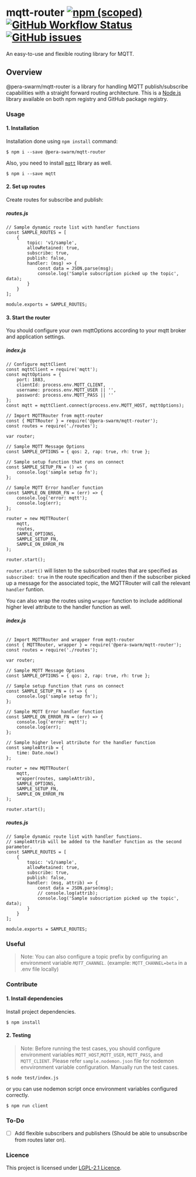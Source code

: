 # mqtt-router [![npm (scoped)](https://img.shields.io/npm/v/@pera-swarm/mqtt-router.svg)](https://github.com/Pera-Swarm/mqtt-router/) [![GitHub Workflow Status](https://img.shields.io/github/workflow/status/Pera-Swarm/mqtt-router/%F0%9F%9A%80%20Release)](https://github.com/Pera-Swarm/mqtt-router/releases) [![GitHub issues](https://img.shields.io/github/issues/Pera-Swarm/mqtt-router)](https://github.com/Pera-Swarm/mqtt-router/issues)
An easy-to-use and flexible routing library for MQTT.

## Overview
@pera-swarm/mqtt-router is a library for handling MQTT publish/subscribe capabilities with a straight forward routing architecture. This is a [Node.js](https://nodejs.org/en/) library available on both npm registry and GitHub package registry.

### Usage

#### 1. Installation 
Installation done using `npm install` command:
```
$ npm i --save @pera-swarm/mqtt-router
```

Also, you need to install [`mqtt`](https://www.npmjs.com/package/mqtt) library as well.
```
$ npm i --save mqtt
```

#### 2. Set up routes
Create routes for subscribe and publish:

##### routes.js
```
// Sample dynamic route list with handler functions
const SAMPLE_ROUTES = [
    {
        topic: 'v1/sample',
        allowRetained: true,
        subscribe: true,
        publish: false,
        handler: (msg) => {
            const data = JSON.parse(msg);
            console.log('Sample subscription picked up the topic', data);
        }
    }
];

module.exports = SAMPLE_ROUTES;
```

#### 3. Start the router
You should configure your own mqttOptions according to your mqtt broker and application settings.
##### index.js
```
// Configure mqttClient
const mqttClient = require('mqtt');
const mqttOptions = {
    port: 1883,
    clientId: process.env.MQTT_CLIENT,
    username: process.env.MQTT_USER || '',
    password: process.env.MQTT_PASS || ''
};
const mqtt = mqttClient.connect(process.env.MQTT_HOST, mqttOptions);

// Import MQTTRouter from mqtt-router
const { MQTTRouter } = require('@pera-swarm/mqtt-router');
const routes = require('./routes');

var router;

// Sample MQTT Message Options
const SAMPLE_OPTIONS = { qos: 2, rap: true, rh: true };

// Sample setup function that runs on connect
const SAMPLE_SETUP_FN = () => {
    console.log('sample setup fn');
};

// Sample MQTT Error handler function
const SAMPLE_ON_ERROR_FN = (err) => {
    console.log('error: mqtt');
    console.log(err);
};

router = new MQTTRouter(
    mqtt,
    routes,
    SAMPLE_OPTIONS,
    SAMPLE_SETUP_FN,
    SAMPLE_ON_ERROR_FN
);

router.start();
```

`router.start()` will listen to the subscribed routes that are specified as `subscribed: true` in the route specification and then if the subscriber picked up a message for the associated topic, the MQTTRouter will call the relevant `handler` funtion.

You can also wrap the routes using `wrapper` function to include additional higher level attribute to the handler function as well.

##### index.js
```

// Import MQTTRouter and wrapper from mqtt-router
const { MQTTRouter, wrapper } = require('@pera-swarm/mqtt-router');
const routes = require('./routes');

var router;

// Sample MQTT Message Options
const SAMPLE_OPTIONS = { qos: 2, rap: true, rh: true };

// Sample setup function that runs on connect
const SAMPLE_SETUP_FN = () => {
    console.log('sample setup fn');
};

// Sample MQTT Error handler function
const SAMPLE_ON_ERROR_FN = (err) => {
    console.log('error: mqtt');
    console.log(err);
};

// Sample higher level attribute for the handler function
const sampleAttrib = {
    time: Date.now()
};

router = new MQTTRouter(
    mqtt,
    wrapper(routes, sampleAttrib),
    SAMPLE_OPTIONS,
    SAMPLE_SETUP_FN,
    SAMPLE_ON_ERROR_FN
);

router.start();
```

##### routes.js
```
// Sample dynamic route list with handler functions.
// sampleAttrib will be added to the handler function as the second parameter.
const SAMPLE_ROUTES = [
    {
        topic: 'v1/sample',
        allowRetained: true,
        subscribe: true,
        publish: false,
        handler: (msg, attrib) => {
            const data = JSON.parse(msg);
            // console.log(attrib);
            console.log('Sample subscription picked up the topic', data);
        }
    }
];

module.exports = SAMPLE_ROUTES;
```

### Useful

> Note: You can also configure a topic prefix by configuring an environment variable *`MQTT_CHANNEL`*. (example: `MQTT_CHANNEL=beta` in a .env file locally)


### Contribute

#### 1. Install dependencies

Install project dependencies.
```
$ npm install
```

#### 2. Testing

> Note: Before running the test cases, you should configure environment variables `MQTT_HOST`,`MQTT_USER`, `MQTT_PASS`, and `MQTT_CLIENT`. Please refer `sample.nodemon.json` file for nodemon envvironment variable configuration.
Manually run the test cases.
```
$ node test/index.js
```

or you can use nodemon script once environment variables configured correctly.

```
$ npm run client
```

### To-Do
- [ ] Add flexible subscribers and publishers (Should be able to unsubscribe from routes later on).

### Licence
This project is licensed under [LGPL-2.1 Licence](https://github.com/Pera-Swarm/mqtt-router/blob/main/LICENSE).
